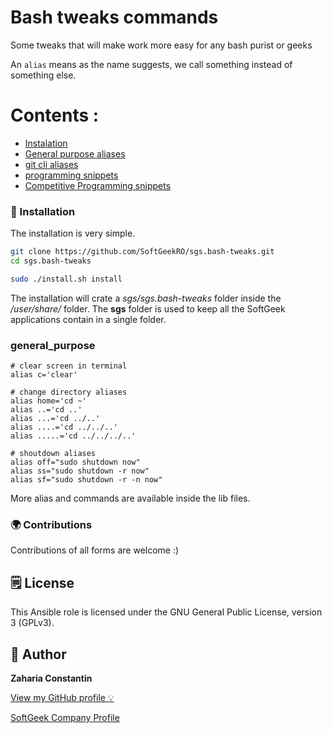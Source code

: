 # Bash tweaks commands

Some tweaks that will make work more easy for any bash purist or geeks

An `alias` means as the name suggests, we call something instead of something else.

# Contents :

- [Instalation](#-installation)
- [General purpose aliases](#general_purpose)
- [git cli aliases](#git_cli_aliases)
- [programming snippets](#programming_snippets)
- [Competitive Programming snippets](#CP_snippets)

### 🔧 Installation
The installation is very simple. 
```bash
git clone https://github.com/SoftGeekRO/sgs.bash-tweaks.git
cd sgs.bash-tweaks

sudo ./install.sh install

```
The installation will crate a *sgs/sgs.bash-tweaks* folder inside the */user/share/* folder.
The **sgs** folder is used to keep all the SoftGeek applications contain in a single folder.

### general_purpose

```shell
# clear screen in terminal
alias c='clear'
```

```shell
# change directory aliases
alias home='cd ~'
alias ..='cd ..'
alias ...='cd ../..'
alias ....='cd ../../..'
alias .....='cd ../../../..'
```

```shell
# shoutdown aliases
alias off="sudo shutdown now"
alias ss="sudo shutdown -r now"
alias sf="sudo shutdown -r -n now"
```
More alias and commands are available inside the lib files.

### 🌍 Contributions

Contributions of all forms are welcome :)

## 🗒 License

This Ansible role is licensed under the GNU General Public License, version 3 (GPLv3).

## 👀 Author

**Zaharia Constantin**

[View my GitHub profile 💡](https://github.com/soulraven)

[SoftGeek Company Profile](https://github.com/SoftGeekRO)
